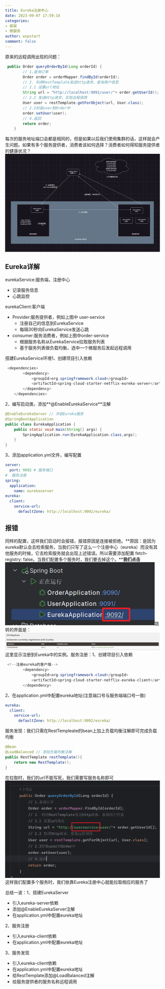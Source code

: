 ```yaml
---
title: Eureka注册中心
date: 2023-09-07 17:59:14
categories:
- 框架
- 微服务
author: wspstart
comment: false
---
```


原来的远程调用出现的问题：
```java
 public Order queryOrderById(Long orderId) {
        // 1.查询订单
        Order order = orderMapper.findById(orderId);
        // 2. 利用RestTemplate发送http请求，查询用户信息
        // 2.1 设置url地址
        String url = "http://localhost:9091/user/"+ order.getUserId();
        // 2.2 发送Http请求，实现远程调用
        User user = restTemplate.getForObject(url, User.class);
        // 2.3封装user到Order中
        order.setUser(user);
        // 4.返回
        return order;
    }
```
每次的服务地址端口会都是相同的，但是如果以后我们使用集群的话，这样就会产生问题。如果有多个服务提供者，消费者该如何选择？消费者如何得知服务提供者的健康状况？![image.png](https://raw.githubusercontent.com/zrgzs/images/main/images/20230907220703.jpg)

## Eureka详解
eurekaService:服务端，注册中心

- 记录服务信息
- 心跳监控

eurekaClient:客户端

- Provider:服务提供者，例如上图中 user-service
   - 注册自己的信息到EurekaService
   - 每隔30秒向EurekaService发送心跳
- consumer:服务消费者，例如上图中order-service
   - 根据服务名称从EurekaService拉取服务列表
   - 基于服务列表做负载均衡，选中一个微服务后发起远程调用

搭建EurekaService环境1、创建项目引入依赖
```java
 <dependencies>
        <dependency>
            <groupId>org.springframework.cloud</groupId>
            <artifactId>spring-cloud-starter-netflix-eureka-server</artifactId>
        </dependency>
    </dependencies>
```
2、编写启动类，添加**@EnableEurekaService**注解
```java
@EnableEurekaServer // 开启Eureka服务
@SpringBootApplication
public class EurekaApplication {
    public static void main(String[] args) {
        SpringApplication.run(EurekaApplication.class,args);
    }
}
```
3、添加application.yml文件，编写配置

```yaml
server:
  port: 9092 # 服务端口
#  服务注册
spring:
  application:
    name: eurekaserver
eureka:
  client:
    service-url:
      defaultZone: http://localhost:9092/eureka/
```

##  报错
同样的配置，这样我们启动时会报错，报错原因是连接被拒绝。**原因：是因为eureka默认会去检索服务，当我们只写了这么一个注册中心（eureka）而没有其他服务的时候，它去检索服务就会出现上述错误。所以需要添加配置 fetch-registry: false。当我们配置多个服务时，我们要去掉这个。****我们点击**![image.png](https://raw.githubusercontent.com/zrgzs/images/main/images/20230907220706.jpg)跳转的界面是：![image.png](https://raw.githubusercontent.com/zrgzs/images/main/images/20230907220708.jpg)这里显示注册到Eureka中的实例。服务注册：1、创建项目引入依赖
```java
 <!--注册eureka的客户端-->
        <dependency>
            <groupId>org.springframework.cloud</groupId>
            <artifactId>spring-cloud-starter-netflix-eureka-client</artifactId>
        </dependency>
```
2、在application.yml中配置eureka地址(注意端口号与服务端端口号一致)
```yaml
eureka:
  client:
    service-url:
      defaultZone: http://localhost:9092/eureka/
```
服务发现：我们只需在RestTempleate的bean上加上负载均衡注解即可完成负载均衡
```java
@Bean
@LoadBalanced // 添加负载均衡注解
public RestTemplate restTemplate(){
    return new RestTemplate();
}
```
在拉取时，我们的url不能写死，我们需要写服务名称即可![image.png](https://raw.githubusercontent.com/zrgzs/images/main/images/20230907220710.jpg)这样我们配置多个服务时，我们依靠Eureka注册中心就能拉取相应的服务了

总结一波：1、搭建EurekaServer

- 引入eureka-server依赖
- 添加@EnableEurekaServer注解
- 在application.yml中配置eureka地址

2、服务注册

- 引入eureka-client依赖
- 在application.yml中配置eureka地址

3、服务发现

- 引入eureka-client依赖
- 在application.yml中配置eureka地址
- 给RestTemplate添加@LoadBalanced注解 
- 给服务提供者的服务名称远程调用
